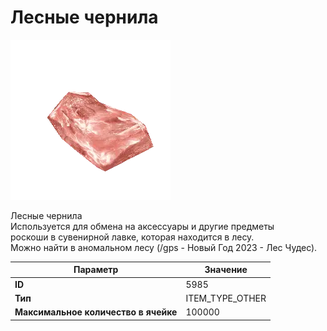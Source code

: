 # Лесные чернила

![Item Image](../img/5985.webp?raw=true)

Лесные чернила<br>Используется для обмена на аксессуары и другие предметы<br>роскоши в сувенирной лавке, которая находится в лесу.<br>Можно найти в аномальном лесу (/gps - Новый Год 2023 - Лес Чудес).


| Параметр | Значение |
|----------|----------|
| **ID** | 5985 |
| **Тип** | ITEM_TYPE_OTHER |
| **Максимальное количество в ячейке** | 100000 |

